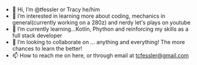 - 👋 Hi, I’m @tfessler or Tracy he/him
- 👀 I’m interested in learning more about coding, mechanics in general(currently working on a 280z) and nerdy let's plays on youtube
- 🌱 I’m currently learning...Kotlin, Phython and reinforcing my skills as a full stack developer
- 💞️ I’m looking to collaborate on ... anything and everything! The more chances to learn the better!
- 📫 How to reach me on here, or through email at tcfessler@gmail.com

<!---
tfessler/tfessler is a ✨ special ✨ repository because its `README.md` (this file) appears on your GitHub profile.
You can click the Preview link to take a look at your changes.
--->
